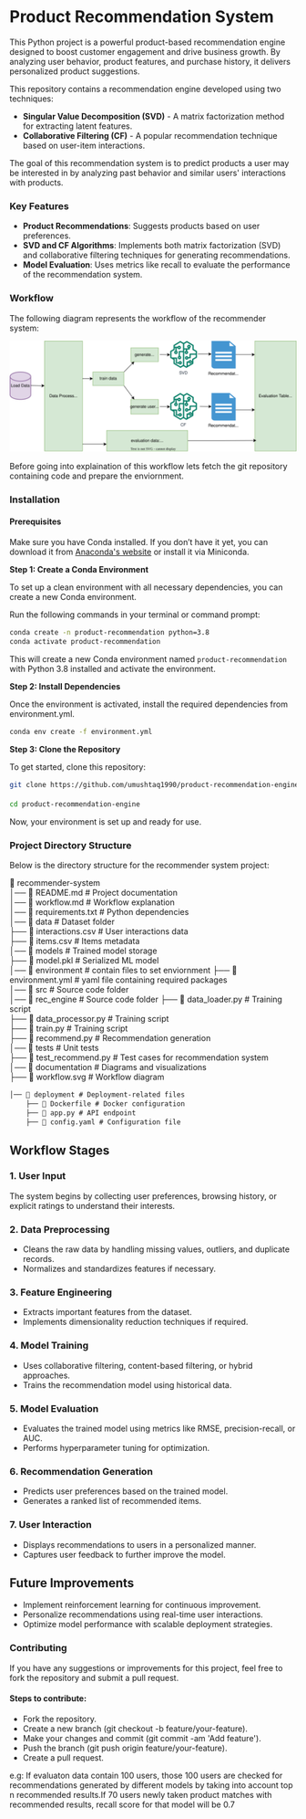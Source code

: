 # Product Recommendation System
This Python project is a powerful product-based recommendation engine designed to boost customer engagement and drive business growth. By analyzing user behavior, product features, and purchase history, it delivers personalized product suggestions. 


This repository contains a recommendation engine developed using two techniques:

- **Singular Value Decomposition (SVD)** - A matrix factorization method for extracting latent features.
- **Collaborative Filtering (CF)** - A popular recommendation technique based on user-item interactions.

The goal of this recommendation system is to predict products a user may be interested in by analyzing past behavior and similar users' interactions with products.

### Key Features
- **Product Recommendations**: Suggests products based on user preferences.
- **SVD and CF Algorithms**: Implements both matrix factorization (SVD) and collaborative filtering techniques for generating recommendations.
- **Model Evaluation**: Uses metrics like recall to evaluate the performance of the recommendation system.

### Workflow

The following diagram represents the workflow of the recommender system:

![Workflow Diagram](documentation/workflow.svg)

Before going into explaination of this workflow lets fetch the git repository containing code and prepare the enviornment.

### Installation

#### Prerequisites
Make sure you have Conda installed. If you don’t have it yet, you can download it from [Anaconda's website](https://www.anaconda.com/products/distribution) or install it via Miniconda.


**Step 1: Create a Conda Environment**

To set up a clean environment with all necessary dependencies, you can create a new Conda environment.

Run the following commands in your terminal or command prompt:

```bash
conda create -n product-recommendation python=3.8
conda activate product-recommendation
```

This will create a new Conda environment named `product-recommendation` with Python 3.8 installed and activate the environment.

**Step 2: Install Dependencies**

Once the environment is activated, install the required dependencies from environment.yml.

```bash
conda env create -f environment.yml
```
**Step 3: Clone the Repository**

To get started, clone this repository:

```bash
git clone https://github.com/umushtaq1990/product-recommendation-engine.git

cd product-recommendation-engine
```

Now, your environment is set up and ready for use.


### Project Directory Structure

Below is the directory structure for the recommender system project:

📂 recommender-system  
    │── 📄 README.md # Project documentation  
    │── 📄 workflow.md # Workflow explanation  
    │── 📄 requirements.txt # Python dependencies  
    │── 📂 data # Dataset folder  
        ├── 📄 interactions.csv # User interactions data  
        ├── 📄 items.csv # Items metadata  
    │── 📂 models # Trained model storage   
        ├── 📄 model.pkl # Serialized ML model  
    │── 📂 environment # contain files to set enviornment 
        ├── 📄 environment.yml # yaml file containing required packages   
    │── 📂 src # Source code folder  
        │── 📂 rec_engine # Source code folder 
            ├── 📄 data_loader.py # Training script  
            ├── 📄 data_processor.py # Training script  
            ├── 📄 train.py # Training script  
            ├── 📄 recommend.py # Recommendation generation  
        │── 📂 tests # Unit tests  
            ├── 📄 test_recommend.py # Test cases for recommendation system  
    │── 📂  documentation # Diagrams and visualizations  
        ├── 📄 workflow.svg # Workflow diagram  

    │── 📂 deployment # Deployment-related files  
        ├── 📄 Dockerfile # Docker configuration  
        ├── 📄 app.py # API endpoint  
        ├── 📄 config.yaml # Configuration file



## **Workflow Stages**  

### **1. User Input**  
The system begins by collecting user preferences, browsing history, or explicit ratings to understand their interests.  

### **2. Data Preprocessing**  
- Cleans the raw data by handling missing values, outliers, and duplicate records.  
- Normalizes and standardizes features if necessary.  

### **3. Feature Engineering**  
- Extracts important features from the dataset.  
- Implements dimensionality reduction techniques if required.  

### **4. Model Training**  
- Uses collaborative filtering, content-based filtering, or hybrid approaches.  
- Trains the recommendation model using historical data.  

### **5. Model Evaluation**  
- Evaluates the trained model using metrics like RMSE, precision-recall, or AUC.  
- Performs hyperparameter tuning for optimization.  

### **6. Recommendation Generation**  
- Predicts user preferences based on the trained model.  
- Generates a ranked list of recommended items.  

### **7. User Interaction**  
- Displays recommendations to users in a personalized manner.  
- Captures user feedback to further improve the model.  

## **Future Improvements**  
- Implement reinforcement learning for continuous improvement.  
- Personalize recommendations using real-time user interactions.  
- Optimize model performance with scalable deployment strategies.  


### Contributing
If you have any suggestions or improvements for this project, feel free to fork the repository and submit a pull request.

#### Steps to contribute:
- Fork the repository.
- Create a new branch (git checkout -b feature/your-feature).
- Make your changes and commit (git commit -am 'Add feature').
- Push the branch (git push origin feature/your-feature).
- Create a pull request.


e.g: If evaluaton data
contain 100 users,
those 100 users are
checked for
recommendations
generated
by different models 
by taking into account
top n recommended
results.If 70 users
newly taken product matches with
recommended results, recall
score for that model
will be 0.7 






